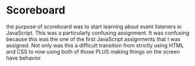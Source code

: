 # Scoreboard

the purpose of scoreboard was to start learning about event listeners in JavaScript. This was a particularly confusing assignment. It was confusing because this was the one of the first JavaScript assignments that I was assigned. Not only was this a difficult transition from strictly using HTML and CSS to now using both of those PLUS making things on the screen have behavior
